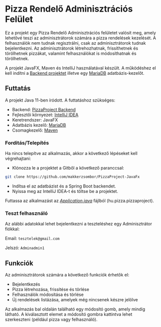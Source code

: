 # Pizza Rendelő Adminisztrációs Felület
Ez a projekt egy Pizza Rendelő Adminisztrációs felületet valósít meg, amely lehetővé teszi az adminisztrátorok számára a pizza rendelések kezelését. A felhasználók nem tudnak regisztrálni, csak az adminisztrátorok tudnak bejelentkezni. Az adminisztrátorok létrehozhatnak, frissíthetnek és törölhetnek pizzákat, valamint felhasználókat is módosíthatnak és törölhetnek.

A projekt JavaFX, Maven és IntelliJ használatával készült. A működéshez el kell indítni a [Backend projektet](https://github.com/SBalint2002/PizzaProject-spring.git) illetve egy [MariaDB](https://mariadb.org/) adatbázis-kezelőt.

## Futtatás
A projekt Java 11-ben íródott. A futtatáshoz szükséges:

- Backend: [PizzaProject Backend](https://github.com/SBalint2002/PizzaProject-spring.git)
- Fejlesztői környezet: [IntelliJ IDEA](https://www.jetbrains.com/idea/)
- Keretrendszer: JavaFX
- Adatbázis kezelő: [MariaDB](https://mariadb.org/)
- Csomagkezelő: [Maven](https://mvnrepository.com/artifact/org.springframework.boot)

### Forditás/Telepítés
Ha nincs telepítve az alkalmazás, akkor a következő lépéseket kell végrehajtani:

- Klónozza le a projektet a Gitből a következő paranccsal:

```bash
git clone https://github.com/makkerzsombor/PizzaProject-JavaFx
```
- Indítsa el az adatbázist és a Spring Boot backendet.
- Nyissa meg az IntelliJ IDEA-t és töltse be a projektet.

Futtassa az alkalmazást az [_Application.java_](https://github.com/makkerzsombor/PizzaProject-JavaFx/blob/main/src/main/java/hu/pizza/pizzaproject/Application.java) fájlból (hu.pizza.pizzaproject).

### Teszt felhasználó
Az alábbi adatokkal lehet bejelentkezni a teszteléshez egy Adminisztrátor fiókkal:

Email: ```tesztelek@gmail.com```

Jelszó: ```Adminadmin1```

## Funkciók
Az adminisztrátorok számára a következő funkciók érhetők el:

- Bejelentkezés
- Pizza létrehozása, frissítése és törlése
- Felhasználók módosítása és törlése
- Új rendelések listázása, amelyek még nincsenek készre jelölve

Az alkalmazás bal oldalán található egy módosító gomb, amely mindig látható. A kiválasztott elemet a módosító gombra kattintva lehet szerkeszteni (például pizza vagy felhasználó).
